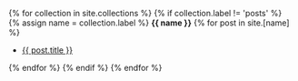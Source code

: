 {% for collection in site.collections %}
{% if collection.label != 'posts' %}
{% assign name = collection.label %}
<b>{{ name }}</b>
{% for post in site.[name] %}
<ul>
<li><a href="{{ post.url | prepend: site.baseurl }}">{{ post.title }}</a></li>
</ul>
{% endfor %}
{% endif %}
{% endfor %}
